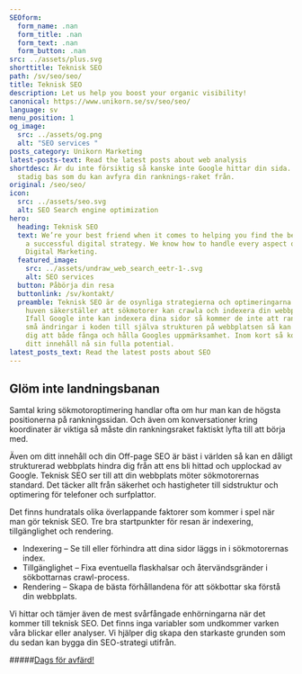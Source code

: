 ```yaml
---
SEOform:
  form_name: .nan
  form_title: .nan
  form_text: .nan
  form_button: .nan
src: ../assets/plus.svg
shorttitle: Teknisk SEO
path: /sv/seo/seo/
title: Teknisk SEO
description: Let us help you boost your organic visibility!
canonical: https://www.unikorn.se/sv/seo/seo/
language: sv
menu_position: 1
og_image:
  src: ../assets/og.png
  alt: "SEO services "
posts_category: Unikorn Marketing
latest-posts-text: Read the latest posts about web analysis
shortdesc: Är du inte försiktig så kanske inte Google hittar din sida. Bygg en
  stadig bas som du kan avfyra din ranknings-raket från.
original: /seo/seo/
icon:
  src: ../assets/seo.svg
  alt: SEO Search engine optimization
hero:
  heading: Teknisk SEO
  text: We’re your best friend when it comes to helping you find the best path to
    a successful digital strategy. We know how to handle every aspect of your
    Digital Marketing.
  featured_image:
    src: ../assets/undraw_web_search_eetr-1-.svg
    alt: SEO services
  button: Påbörja din resa
  buttonlink: /sv/kontakt/
  preamble: Teknisk SEO är de osynliga strategierna och optimeringarna som under
    huven säkerställer att sökmotorer kan crawla och indexera din webbplats.
    Ifall Google inte kan indexera dina sidor så kommer de inte att ranka. Från
    små ändringar i koden till själva strukturen på webbplatsen så kan vi hjälpa
    dig att både fånga och hålla Googles uppmärksamhet. Inom kort så kommer allt
    ditt innehåll nå sin fulla potential.
latest_posts_text: Read the latest posts about SEO
---
```

## Glöm inte landningsbanan

Samtal kring sökmotoroptimering handlar ofta om hur man kan de högsta positionerna på rankningssidan. Och även om konversationer kring koordinater är viktiga så måste din rankningsraket faktiskt lyfta till att börja med.

Även om ditt innehåll och din Off-page SEO är bäst i världen så kan en dåligt strukturerad webbplats hindra dig från att ens bli hittad och upplockad av Google. Teknisk SEO ser till att din webbplats möter sökmotorernas standard. Det täcker allt från säkerhet och hastigheter till sidstruktur och optimering för telefoner och surfplattor.

Det finns hundratals olika överlappande faktorer som kommer i spel när man gör teknisk SEO. Tre bra startpunkter för resan är indexering, tillgänglighet och rendering.



* Indexering – Se till eller förhindra att dina sidor läggs in i sökmotorernas index.
* Tillgänglighet – Fixa eventuella flaskhalsar och återvändsgränder i sökbottarnas crawl-process.
* Rendering – Skapa de bästa förhållandena för att sökbottar ska förstå din webbplats.



Vi hittar och tämjer även de mest svårfångade enhörningarna när det kommer till teknisk SEO. Det finns inga variabler som undkommer varken våra blickar eller analyser. Vi hjälper dig skapa den starkaste grunden som du sedan kan bygga din SEO-strategi utifrån.

#####[Dags för avfärd!](/sv/kontakt/)